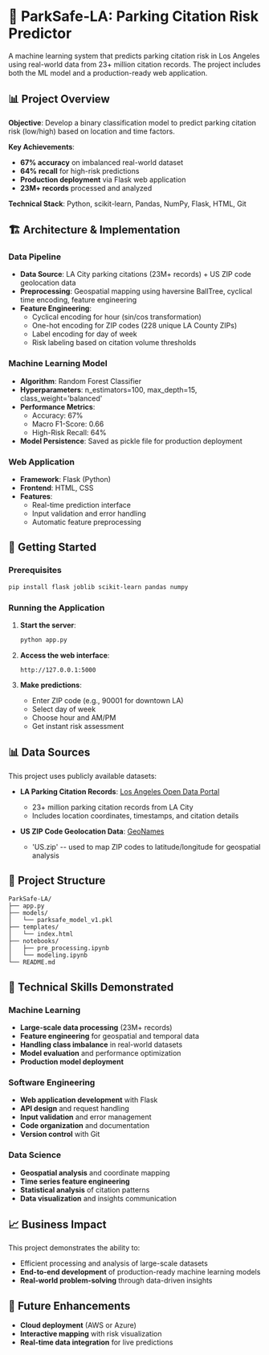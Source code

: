 # 🚗 ParkSafe-LA: Parking Citation Risk Predictor

A machine learning system that predicts parking citation risk in Los Angeles using real-world data from 23+ million citation records. The project includes both the ML model and a production-ready web application.

## 📊 Project Overview

**Objective**: Develop a binary classification model to predict parking citation risk (low/high) based on location and time factors.

**Key Achievements**:
- **67% accuracy** on imbalanced real-world dataset
- **64% recall** for high-risk predictions
- **Production deployment** via Flask web application
- **23M+ records** processed and analyzed

**Technical Stack**: Python, scikit-learn, Pandas, NumPy, Flask, HTML, Git

## 🏗️ Architecture & Implementation

### Data Pipeline
- **Data Source**: LA City parking citations (23M+ records) + US ZIP code geolocation data
- **Preprocessing**: Geospatial mapping using haversine BallTree, cyclical time encoding, feature engineering
- **Feature Engineering**: 
  - Cyclical encoding for hour (sin/cos transformation)
  - One-hot encoding for ZIP codes (228 unique LA County ZIPs)
  - Label encoding for day of week
  - Risk labeling based on citation volume thresholds

### Machine Learning Model
- **Algorithm**: Random Forest Classifier
- **Hyperparameters**: n_estimators=100, max_depth=15, class_weight='balanced'
- **Performance Metrics**:
  - Accuracy: 67%
  - Macro F1-Score: 0.66
  - High-Risk Recall: 64%
- **Model Persistence**: Saved as pickle file for production deployment

### Web Application
- **Framework**: Flask (Python)
- **Frontend**: HTML, CSS
- **Features**:
  - Real-time prediction interface
  - Input validation and error handling
  - Automatic feature preprocessing

## 🚀 Getting Started

### Prerequisites
```bash
pip install flask joblib scikit-learn pandas numpy
```

### Running the Application
1. **Start the server**:
   ```bash
   python app.py
   ```

2. **Access the web interface**:
   ```
   http://127.0.0.1:5000
   ```

3. **Make predictions**:
   - Enter ZIP code (e.g., 90001 for downtown LA)
   - Select day of week
   - Choose hour and AM/PM
   - Get instant risk assessment

## 📊 Data Sources

This project uses publicly available datasets:

- **LA Parking Citation Records**: [Los Angeles Open Data Portal](https://data.lacity.org/Transportation/Parking-Citations/4f5p-udkv/about_data)
  - 23+ million parking citation records from LA City
  - Includes location coordinates, timestamps, and citation details

- **US ZIP Code Geolocation Data**: [GeoNames](https://download.geonames.org/export/zip/)
  - 'US.zip' -- used to map ZIP codes to latitude/longitude for geospatial analysis
  

## 📁 Project Structure
```
ParkSafe-LA/
├── app.py 
├── models/
│   └── parksafe_model_v1.pkl 
├── templates/
│   └── index.html
├── notebooks/
│   ├── pre_processing.ipynb
│   └── modeling.ipynb        
└── README.md
```

## 🧠 Technical Skills Demonstrated

### Machine Learning
- **Large-scale data processing** (23M+ records)
- **Feature engineering** for geospatial and temporal data
- **Handling class imbalance** in real-world datasets
- **Model evaluation** and performance optimization
- **Production model deployment**

### Software Engineering
- **Web application development** with Flask
- **API design** and request handling
- **Input validation** and error management
- **Code organization** and documentation
- **Version control** with Git

### Data Science
- **Geospatial analysis** and coordinate mapping
- **Time series feature engineering**
- **Statistical analysis** of citation patterns
- **Data visualization** and insights communication

## 📈 Business Impact

This project demonstrates the ability to:
- Efficient processing and analysis of large-scale datasets
- **End-to-end development** of production-ready machine learning models
- **Real-world problem-solving** through data-driven insights

## 🔮 Future Enhancements

- **Cloud deployment** (AWS or Azure)
- **Interactive mapping** with risk visualization
- **Real-time data integration** for live predictions
